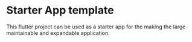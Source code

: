 # Starter App template

This flutter project can be used as a starter app for the making the large maintainable and expandable application.

